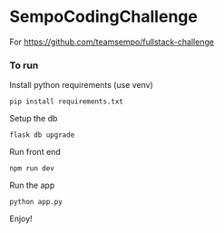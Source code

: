 # SempoCodingChallenge

For https://github.com/teamsempo/fullstack-challenge

### To run
Install python requirements (use venv)
```
pip install requirements.txt
```

Setup the db
```
flask db upgrade
```

Run front end
```
npm run dev
```

Run the app
```
python app.py
```

Enjoy!